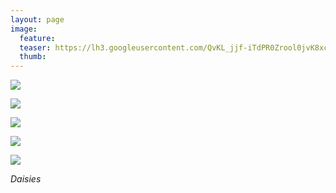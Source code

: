 ```yaml
---
layout: page
image:
  feature:
  teaser: https://lh3.googleusercontent.com/QvKL_jjf-iTdPR0Zrool0jvK8xcImDJt6kvj4uFbmn0=w245
  thumb:
---
```


[![](https://lh3.googleusercontent.com/B-9psUcMHU8LKI5LcPOCH1e2ISXm1E4vtXmMMDXrp3Q=w800)](https://lh3.googleusercontent.com/B-9psUcMHU8LKI5LcPOCH1e2ISXm1E4vtXmMMDXrp3Q=s0)

[![](https://lh3.googleusercontent.com/qJcv2HUUtQ4iNoJFhDE85Uj6f09RECaAflx_c-XA7A8=w800)](https://lh3.googleusercontent.com/qJcv2HUUtQ4iNoJFhDE85Uj6f09RECaAflx_c-XA7A8=s0)

[![](https://lh3.googleusercontent.com/wzCfSlY443ga4PKmwqFIoZQjNmPKFXWrAY3p4DvfQPg=w800)](https://lh3.googleusercontent.com/wzCfSlY443ga4PKmwqFIoZQjNmPKFXWrAY3p4DvfQPg=s0)

[![](https://lh3.googleusercontent.com/ApL0tTKRMDmjSprtZyUqkkhCg78xh0VsMrcczFN59ys=w800)](https://lh3.googleusercontent.com/ApL0tTKRMDmjSprtZyUqkkhCg78xh0VsMrcczFN59ys=s0)

[![](https://lh3.googleusercontent.com/cQFsmX9VohRjsvmHDjzyklIwypLRmIPudfxiWKlp0cs=w800)](https://lh3.googleusercontent.com/cQFsmX9VohRjsvmHDjzyklIwypLRmIPudfxiWKlp0cs=s0)

*Daisies*

